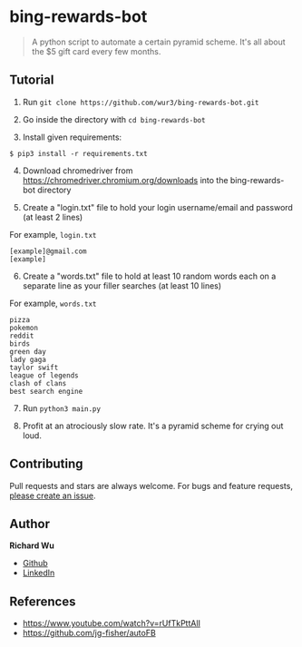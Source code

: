 # bing-rewards-bot

> A python script to automate a certain pyramid scheme. It's all about the $5 gift card every few months.

## Tutorial

1. Run `git clone https://github.com/wur3/bing-rewards-bot.git`

2. Go inside the directory with `cd bing-rewards-bot`

3. Install given requirements:
```shell
$ pip3 install -r requirements.txt
```

4. Download chromedriver from https://chromedriver.chromium.org/downloads into the bing-rewards-bot directory


5. Create a "login.txt" file to hold your login username/email and password (at least 2 lines)

  For example, `login.txt`
  ```
  [example]@gmail.com
  [example]
  ```

6. Create a "words.txt" file to hold at least 10 random words each on a separate line as your filler searches (at least 10 lines)

  For example, `words.txt`
  ```
  pizza
  pokemon
  reddit
  birds
  green day
  lady gaga
  taylor swift
  league of legends
  clash of clans
  best search engine
  ```

7. Run `python3 main.py`

8. Profit at an atrociously slow rate. It's a pyramid scheme for crying out loud.

## Contributing

Pull requests and stars are always welcome. For bugs and feature requests, [please create an issue](https://github.com/wur3/bing-rewards-bot/issues/new).

## Author

**Richard Wu**

* [Github](https://github.com/wur3)
* [LinkedIn](https://www.linkedin.com/in/richwu3/)

## References

* https://www.youtube.com/watch?v=rUfTkPttAlI
* https://github.com/jg-fisher/autoFB
